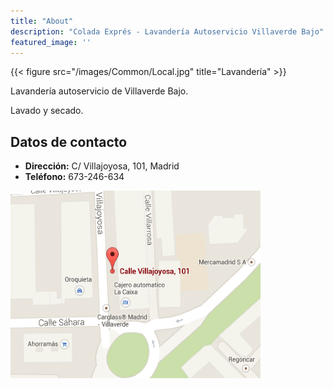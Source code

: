 ```yaml
---
title: "About"
description: "Colada Exprés - Lavandería Autoservicio Villaverde Bajo"
featured_image: ''
---
```

{{< figure src="/images/Common/Local.jpg" title="Lavandería" >}}

Lavandería autoservicio de Villaverde Bajo.

Lavado y secado.

## Datos de contacto
* **Dirección:** C/ Villajoyosa, 101, Madrid
* **Teléfono:** 673-246-634


![Cómo llegar](/images/Common/Map.png "Mapa")